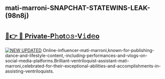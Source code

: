 ## mati-marroni-SNAPCHAT-STATEWINS-LEAK-(98n8j)


# <h2><a href="https://mediaupload.pro?-20M">🔗👉 🔴 Private-P𝚑ot𝚘𝚜-V𝚒d𝚎o</a></h2>

[![NEW UPDATED](https://i.imgur.com/0qMVB7G.gif)](https://mediaupload.pro?-20M)
Online-influencer-mati-marroni,known-for-publishing-dance-and-lifestyle-content,-including-performances-and-vlogs-on-social-media-platforms.Brilliant-ventriloquist-assistant-mati-marroni,celebrated-for-their-exceptional-abilities-and-accomplishments-in-assisting-ventriloquists.  